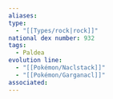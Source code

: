 ```yaml
---
aliases: 
type:
  - "[[Types/rock|rock]]"
national dex number: 932
tags:
  - Paldea
evolution line:
  - "[[Pokémon/Naclstack]]"
  - "[[Pokémon/Garganacl]]"
associated: 
---
```

